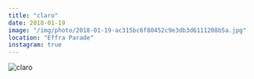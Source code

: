 ```yaml
---
title: "claro"
date: 2018-01-19
image: "/img/photo/2018-01-19-ac315bc6f80452c9e3db3d6111208b5a.jpg"
location: "Effra Parade"
instagram: true
---
```


![claro](/img/photo/2018-01-19-ac315bc6f80452c9e3db3d6111208b5a.jpg)
